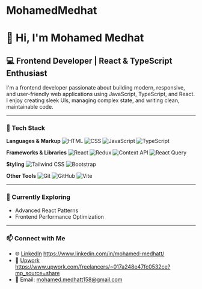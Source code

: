 # MohamedMedhat

# 👋 Hi, I'm Mohamed Medhat

## 💻 Frontend Developer | React & TypeScript Enthusiast

I'm a frontend developer passionate about building modern, responsive, and user-friendly web applications using JavaScript, TypeScript, and React. I enjoy creating sleek UIs, managing complex state, and writing clean, maintainable code.

---

### 🧰 Tech Stack


**Languages & Markup**
![HTML](https://img.shields.io/badge/-HTML5-E34F26?logo=html5&logoColor=white&style=flat)
![CSS](https://img.shields.io/badge/-CSS3-1572B6?logo=css3&logoColor=white&style=flat)
![JavaScript](https://img.shields.io/badge/-JavaScript-F7DF1E?logo=javascript&logoColor=black&style=flat)
![TypeScript](https://img.shields.io/badge/-TypeScript-3178C6?logo=typescript&logoColor=white&style=flat)

**Frameworks & Libraries**
![React](https://img.shields.io/badge/-React-61DAFB?logo=react&logoColor=black&style=flat)
![Redux](https://img.shields.io/badge/-Redux-764ABC?logo=redux&logoColor=white&style=flat)
![Context API](https://img.shields.io/badge/-Context_API-61DAFB?logo=react&logoColor=white&style=flat)
![React Query](https://img.shields.io/badge/-React_Query-FF4154?logo=reactquery&logoColor=white&style=flat)

**Styling**
![Tailwind CSS](https://img.shields.io/badge/-Tailwind-38B2AC?logo=tailwindcss&logoColor=white&style=flat)
![Bootstrap](https://img.shields.io/badge/-Bootstrap-7952B3?logo=bootstrap&logoColor=white&style=flat)

**Other Tools**
![Git](https://img.shields.io/badge/-Git-F05032?logo=git&logoColor=white&style=flat)
![GitHub](https://img.shields.io/badge/-GitHub-181717?logo=github&logoColor=white&style=flat)
![Vite](https://img.shields.io/badge/-Vite-646CFF?logo=vite&logoColor=white&style=flat)

---

### 🧠 Currently Exploring
- Advanced React Patterns
- Frontend Performance Optimization

---

### 📫 Connect with Me

- 🌐 [LinkedIn](#) https://www.linkedin.com/in/mohamed-medhatt/
- 💼 [Upwork](#) https://www.upwork.com/freelancers/~017a248e47fc0532ce?mp_source=share
- 📧 Email: mohamed.medhatt158@gmail.com
